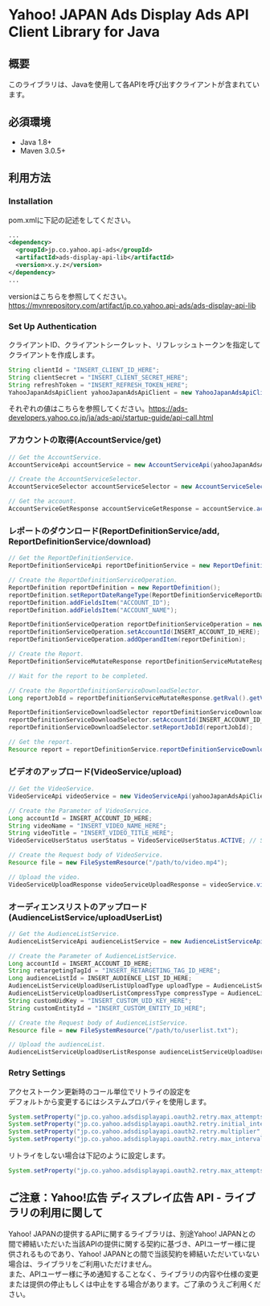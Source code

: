 # Yahoo! JAPAN Ads Display Ads API Client Library for Java

## 概要

このライブラリは、Javaを使用して各APIを呼び出すクライアントが含まれています。

## 必須環境

* Java 1.8+
* Maven 3.0.5+

## 利用方法

### Installation

pom.xmlに下記の記述をしてください。
```xml
...
<dependency>
  <groupId>jp.co.yahoo.api-ads</groupId>
  <artifactId>ads-display-api-lib</artifactId>
  <version>x.y.z</version>
</dependency>
...
```
versionはこちらを参照してください。https://mvnrepository.com/artifact/jp.co.yahoo.api-ads/ads-display-api-lib

### Set Up Authentication

クライアントID、クライアントシークレット、リフレッシュトークンを指定してクライアントを作成します。
```java
String clientId = "INSERT_CLIENT_ID_HERE";
String clientSecret = "INSERT_CLIENT_SECRET_HERE";
String refreshToken = "INSERT_REFRESH_TOKEN_HERE";
YahooJapanAdsApiClient yahooJapanAdsApiClient = new YahooJapanAdsApiClient(clientId, clientSecret, refreshToken);
```
それぞれの値はこちらを参照してください。https://ads-developers.yahoo.co.jp/ja/ads-api/startup-guide/api-call.html

### アカウントの取得(AccountService/get)

```Java
// Get the AccountService.
AccountServiceApi accountService = new AccountServiceApi(yahooJapanAdsApiClient);

// Create the AccountServiceSelector.
AccountServiceSelector accountServiceSelector = new AccountServiceSelector();

// Get the account.
AccountServiceGetResponse accountServiceGetResponse = accountService.accountServiceGetPost(accountServiceSelector);
```

### レポートのダウンロード(ReportDefinitionService/add, ReportDefinitionService/download) 

```java
// Get the ReportDefinitionService.
ReportDefinitionServiceApi reportDefinitionService = new ReportDefinitionServiceApi(yahooJapanAdsApiClient);

// Create the ReportDefinitionServiceOperation.
ReportDefinition reportDefinition = new ReportDefinition();
reportDefinition.setReportDateRangeType(ReportDefinitionServiceReportDateRangeType.LAST_7_DAYS);
reportDefinition.addFieldsItem("ACCOUNT_ID");
reportDefinition.addFieldsItem("ACCOUNT_NAME");

ReportDefinitionServiceOperation reportDefinitionServiceOperation = new ReportDefinitionServiceOperation();
reportDefinitionServiceOperation.setAccountId(INSERT_ACCOUNT_ID_HERE);
reportDefinitionServiceOperation.addOperandItem(reportDefinition);

// Create the Report.
ReportDefinitionServiceMutateResponse reportDefinitionServiceMutateResponse = reportDefinitionService.reportDefinitionServiceAddPost(reportDefinitionServiceOperation);

// Wait for the report to be completed.

// Create the ReportDefinitionServiceDownloadSelector.
Long reportJobId = reportDefinitionServiceMutateResponse.getRval().getValues().get(0).getReportDefinition().getReportJobId();

ReportDefinitionServiceDownloadSelector reportDefinitionServiceDownloadSelector = new ReportDefinitionServiceDownloadSelector();
reportDefinitionServiceDownloadSelector.setAccountId(INSERT_ACCOUNT_ID_HERE);
reportDefinitionServiceDownloadSelector.setReportJobId(reportJobId);

// Get the report.
Resource report = reportDefinitionService.reportDefinitionServiceDownloadPost(reportDefinitionServiceDownloadSelector);
```

### ビデオのアップロード(VideoService/upload)

```java
// Get the VideoService.
VideoServiceApi videoService = new VideoServiceApi(yahooJapanAdsApiClient);

// Create the Parameter of VideoService.
Long accountId = INSERT_ACCOUNT_ID_HERE;
String videoName = "INSERT_VIDEO_NAME_HERE";
String videoTitle = "INSERT_VIDEO_TITLE_HERE";
VideoServiceUserStatus userStatus = VideoServiceUserStatus.ACTIVE; // Specify the userStatus.

// Create the Request body of VideoService.
Resource file = new FileSystemResource("/path/to/video.mp4");

// Upload the video.
VideoServiceUploadResponse videoServiceUploadResponse = videoService.videoServiceUploadPost(accountId, videoName, videoTitle, userStatus, file);
```

### オーディエンスリストのアップロード(AudienceListService/uploadUserList)

```java
// Get the AudienceListService.
AudienceListServiceApi audienceListService = new AudienceListServiceApi(yahooJapanAdsApiClient);

// Create the Parameter of AudienceListService.
Long accountId = INSERT_ACCOUNT_ID_HERE;
String retargetingTagId = "INSERT_RETARGETING_TAG_ID_HERE";
Long audienceListId = INSERT_AUDIENCE_LIST_ID_HERE;
AudienceListServiceUploadUserListUploadType uploadType = AudienceListServiceUploadUserListUploadType.CUSTOM_UID_KEY; // Specify the uploadType.
AudienceListServiceUploadUserListCompressType compressType = AudienceListServiceUploadUserListCompressType.NONE; // Specify the compressType.
String customUidKey = "INSERT_CUSTOM_UID_KEY_HERE";
String customEntityId = "INSERT_CUSTOM_ENTITY_ID_HERE";

// Create the Request body of AudienceListService.
Resource file = new FileSystemResource("/path/to/userlist.txt");

// Upload the audienceList.
AudienceListServiceUploadUserListResponse audienceListServiceUploadUserListResponse = audienceListService.audienceListServiceUploadUserListPost(accountId, retargetingTagId, audienceListId, uploadType, compressType, customUidKey, customEntityId, file); 
```

### Retry Settings
アクセストークン更新時のコール単位でリトライの設定を  
デフォルトから変更するにはシステムプロパティを使用します。
```java
System.setProperty("jp.co.yahoo.adsdisplayapi.oauth2.retry.max_attempts", "3");
System.setProperty("jp.co.yahoo.adsdisplayapi.oauth2.retry.initial_interval", "1000");
System.setProperty("jp.co.yahoo.adsdisplayapi.oauth2.retry.multiplier", "2");
System.setProperty("jp.co.yahoo.adsdisplayapi.oauth2.retry.max_interval", "2000");
```
リトライをしない場合は下記のように設定します。
```java
System.setProperty("jp.co.yahoo.adsdisplayapi.oauth2.retry.max_attempts", "1");
```

## ご注意：Yahoo!広告 ディスプレイ広告 API - ライブラリの利用に関して

Yahoo! JAPANの提供するAPIに関するライブラリは、別途Yahoo! JAPANとの間で締結いただいた当該APIの提供に関する契約に基づき、APIユーザー様に提供されるものであり、Yahoo! JAPANとの間で当該契約を締結いただいていない場合は、ライブラリをご利用いただけません。  
また、APIユーザー様に予め通知することなく、ライブラリの内容や仕様の変更または提供の停止もしくは中止をする場合があります。ご了承のうえご利用ください。  
